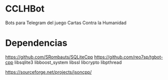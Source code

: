 # CCLHBot
Bots para Telegram del juego Cartas Contra la Humanidad

# Dependencias
https://github.com/SRombauts/SQLiteCpp
https://github.com/reo7sp/tgbot-cpp
libsqlite3
libboost_system
libssl
libcrypto
libpthread

https://sourceforge.net/projects/jsoncpp/
